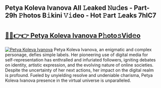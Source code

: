 ## Petya Koleva Ivanova All 𝙻eaked 𝙽u𝚍es - Part-29h 𝙿hotos B𝚒kini 𝚅𝚒deo - Hot 𝙿art 𝙻eaks 7hIC7

# <h2><a href="http://ld1g6j.urlbe.top/?page=Petya+Koleva+Ivanova">🔗🔗👉👉 Petya Koleva Ivanova P𝚑oto𝚜Vid𝚎o</a></h2>

[![Petya Koleva Ivanova](https://i.imgur.com/eBuTRDB.gif)](http://ld1g6j.urlbe.top/?page=Petya+Koleva+Ivanova)
Petya Koleva Ivanova, an enigmatic and complex personage, defies simple labels. Her pioneering use of digital media for self-representation has enthralled and infuriated followers, igniting debates on identity, artistic expression, and the evolving nature of online societies. Despite the uncertainty of her next actions, her impact on the digital realm is profound. Fueled by unyielding resolve and undeniable charisma, Petya Koleva Ivanova presence in the virtual universe is unparalleled.
